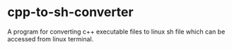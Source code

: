 # cpp-to-sh-converter
A program for converting c++ executable files to linux sh file which can be accessed from linux terminal.
